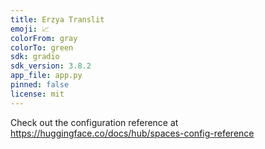 ```yaml
---
title: Erzya Translit
emoji: 📈
colorFrom: gray
colorTo: green
sdk: gradio
sdk_version: 3.8.2
app_file: app.py
pinned: false
license: mit
---
```


Check out the configuration reference at https://huggingface.co/docs/hub/spaces-config-reference
